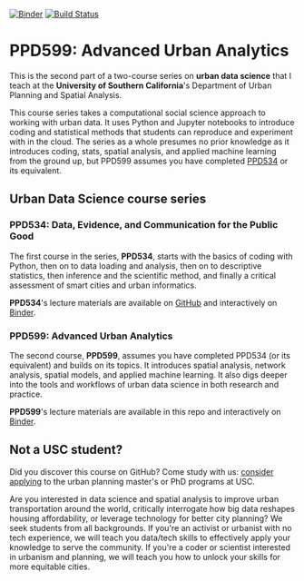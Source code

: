 [![Binder](https://mybinder.org/badge_logo.svg)](https://mybinder.org/v2/gh/gboeing/ppd599/main?urlpath=lab)
[![Build Status](https://github.com/gboeing/ppd599/workflows/tests/badge.svg?branch=main)](https://github.com/gboeing/ppd599/actions?query=workflow%3A%22tests%22)


# PPD599: Advanced Urban Analytics

This is the second part of a two-course series on **urban data science** that I teach at the **University of Southern California**'s Department of Urban Planning and Spatial Analysis.

This course series takes a computational social science approach to working with urban data. It uses Python and Jupyter notebooks to introduce coding and statistical methods that students can reproduce and experiment with in the cloud. The series as a whole presumes no prior knowledge as it introduces coding, stats, spatial analysis, and applied machine learning from the ground up, but PPD599 assumes you have completed [PPD534](https://github.com/gboeing/ppd534) or its equivalent.


## Urban Data Science course series

### PPD534: Data, Evidence, and Communication for the Public Good

The first course in the series, **PPD534**, starts with the basics of coding with Python, then on to data loading and analysis, then on to descriptive statistics, then inference and the scientific method, and finally a critical assessment of smart cities and urban informatics.

**PPD534**'s lecture materials are available on [GitHub](https://github.com/gboeing/ppd534) and interactively on [Binder](https://mybinder.org/v2/gh/gboeing/ppd534/main).


### PPD599: Advanced Urban Analytics

The second course, **PPD599**, assumes you have completed PPD534 (or its equivalent) and builds on its topics. It introduces spatial analysis, network analysis, spatial models, and applied machine learning. It also digs deeper into the tools and workflows of urban data science in both research and practice.

**PPD599**'s lecture materials are available in this repo and interactively on [Binder](https://mybinder.org/v2/gh/gboeing/ppd599/main).


## Not a USC student?

Did you discover this course on GitHub? Come study with us: [consider applying](https://geoffboeing.com/lab/) to the urban planning master's or PhD programs at USC.

Are you interested in data science and spatial analysis to improve urban transportation around the world, critically interrogate how big data reshapes housing affordability, or leverage technology for better city planning? We seek students from all backgrounds. If you're an activist or urbanist with no tech experience, we will teach you data/tech skills to effectively apply your knowledge to serve the community. If you're a coder or scientist interested in urbanism and planning, we will teach you how to unlock your skills for more equitable cities.
